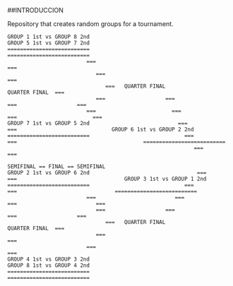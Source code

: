 ##INTRODUCCION

Repository that creates random groups for a tournament.

    GROUP 1 1st vs GROUP 8 2nd                                                                                                         GROUP 5 1st vs GROUP 7 2nd
    ==========================                                                                                                         ==========================
                             ===                                                                                                    ===
                                ===                                                                                              ===
                                   ===   QUARTER FINAL                                                         QUARTER FINAL  ===
                                ===                   ===                                                  ===                   ===
                             ===                        ===                                              ===                        ===
    GROUP 7 1st vs GROUP 5 2nd                            ===                                         ===                              GROUP 6 1st vs GROUP 2 2nd
    ==========================                              ===                                    ===                                        ==========================
                                                               ===                              ===
                                                                   SEMIFINAL == FINAL == SEMIFINAL
    GROUP 2 1st vs GROUP 6 2nd                                  ===                               ===                                  GROUP 3 1st vs GROUP 1 2nd
    ==========================                              ===                                      ===                               ==========================
                             ===                         ===                                            ===                         ===
                                ===                   ===                                                  ===                   ===
                                   ===   QUARTER FINAL                                                         QUARTER FINAL  ===
                                ===                                                                                              ===
                             ===                                                                                                    ===
    GROUP 4 1st vs GROUP 3 2nd                                                                                                         GROUP 8 1st vs GROUP 4 2nd
    ==========================                                                                                                          ==========================
